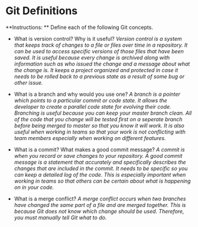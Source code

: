 # Git Definitions

**Instructions: ** Define each of the following Git concepts.

* What is version control?  Why is it useful?
	*Version control is a system that keeps track of changes to a file or files over time in a repository. It can be used to access specific versions of those files that have been saved. It is useful because every change is archived along with information such as who issued the change and a message about what the change is. It keeps a project organized and protected in case it needs to be rolled back to a previous state as a result of some bug or other issue.*

* What is a branch and why would you use one?
	*A branch is a pointer which points to a particular commit or code state. It allows the developer to create a parallel code state for evolving their code. Branching is useful because you can keep your master branch clean. All of the code that you change will be tested first on a seperate branch before being merged to master so that you know it will work. It is also useful when working in teams so that your work is not conflicting with team members especially when working on different features.*

* What is a commit? What makes a good commit message?
	*A commit is when you record or save changes to your repository. A good commit message is a statement that accurately and specifically describes the changes that are included in the commit. It needs to be specific so you can keep a detailed log of the code. This is especially important when working in teams so that others can be certain about what is happening on in your code.*

* What is a merge conflict?
	*A merge conflict occurs when two branches have changed the same part of a file and are merged together. This is because Git does not know which change should be used. Therefore, you must manually tell Git what to do.*